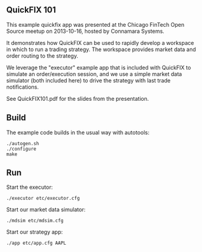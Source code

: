 QuickFIX 101
------------

This example quickfix app was presented at the Chicago FinTech Open Source
meetup on 2013-10-16, hosted by Connamara Systems.

It demonstrates how QuickFIX can be used to rapidly develop a workspace in
which to run a trading strategy.  The workspace provides market data and order
routing to the strategy.

We leverage the "executor" example app that is included with QuickFIX to
simulate an order/execution session, and we use a simple market data simulator
(both included here) to drive the strategy with last trade notifications.

See QuickFIX101.pdf for the slides from the presentation.

Build
-----

The example code builds in the usual way with autotools:

    ./autogen.sh
    ./configure
    make

Run
---

Start the executor:

    ./executor etc/executor.cfg

Start our market data simulator:

    ./mdsim etc/mdsim.cfg

Start our strategy app:

    ./app etc/app.cfg AAPL

